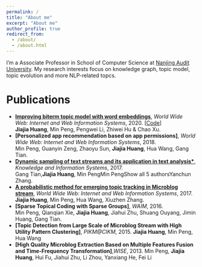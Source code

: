 ```yaml
---
permalink: /
title: "About me"
excerpt: "About me"
author_profile: true
redirect_from: 
  - /about/
  - /about.html
---
```


I’m a Associate Professor in School of Computer Science at [Nanjing Audit University](https://www.nau.edu.cn/). My research interests focus on knowledge graph, topic model, topic evolution and more NLP-related topcs.


Publications
======
*   **[Improving biterm topic model with word embeddings](https://link.springer.com/article/10.1007/s11280-020-00823-w)**, *World Wide Web: Internet and Web Information Systems*, 2020. [[Code](https://github.com/Jenny-HJJ/NBTMWE)]    
    **Jiajia Huang**, Min Peng, Pengwei Li, Zhiwei Hu & Chao Xu.
*   **[Personalized app recommendation based on app permissions]**, *World Wide Web: Internet and Web Information Systems*, 2018.    
   Min Peng, Guanyin Zeng, Zhaoyu Sun, **Jiajia Huang**, Hua Wang, Gang Tian.
*   **[Dynamic sampling of text streams and its application in text analysis*](https://www.researchgate.net/publication/315663166_Dynamic_sampling_of_text_streams_and_its_application_in_text_analysis)**, *Knowledge and Information Systems*, 2017.    
   Gang Tian,**Jiajia Huang**, Min PengMin PengShow all 5 authorsYanchun Zhang.
*   **[A probabilistic method for emerging topic tracking in Microblog stream](https://www.researchgate.net/publication/301577053_A_probabilistic_method_for_emerging_topic_tracking_in_Microblog_stream)**, *World Wide Web: Internet and Web Information Systems*, 2017.    
   **Jiajia Huang**, Min Peng, Hua Wang,  Xiuzhen Zhang.
*   **[Sparse Topical Coding with Sparse Groups]**, *WAIM*, 2016.     
    Min Peng, Qianqian Xie, **Jiajia Huang**, Jiahui Zhu, Shuang Ouyang, Jimin Huang, Gang Tian.
*   **[Topic Detection from Large Scale of Microblog Stream with High Utility Pattern Clustering]**, *PIKM@CIKM*, 2015.  **Jiajia Huang**, Min Peng, Hua Wang
* **[High Quality Microblog Extraction Based on Multiple Features Fusion and Time-Frequency Transformation]**,*WISE*, 2013.	Min Peng, **Jiajia Huang**, Hui Fu, Jiahui Zhu, Li Zhou, Yanxiang He, Fei Li
